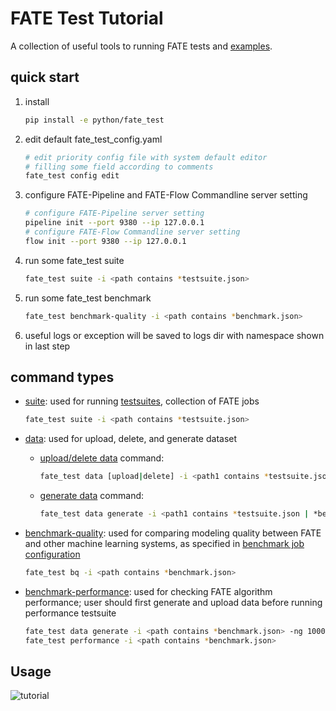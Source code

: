 # FATE Test Tutorial

A collection of useful tools to running FATE tests and [examples](../../examples).

## quick start

1. install

    ```bash
    pip install -e python/fate_test
    ```
2.  edit default fate\_test\_config.yaml
    
    ```bash
    # edit priority config file with system default editor
    # filling some field according to comments
    fate_test config edit
    ```

3.  configure FATE-Pipeline and FATE-Flow Commandline server setting


    ```bash
    # configure FATE-Pipeline server setting
    pipeline init --port 9380 --ip 127.0.0.1
    # configure FATE-Flow Commandline server setting
    flow init --port 9380 --ip 127.0.0.1
    ```

4.  run some fate\_test suite
    
    ```bash
    fate_test suite -i <path contains *testsuite.json>
    ```

5.  run some fate\_test benchmark
    
    ```bash
    fate_test benchmark-quality -i <path contains *benchmark.json>
    ```

6.  useful logs or exception will be saved to logs dir with namespace
    shown in last step

## command types

  - [suite](../api/fate_test.md#testsuite): used for running [testsuites](../api/fate_test.md#testsuite-configuration), collection of FATE jobs
    
    ```bash
    fate_test suite -i <path contains *testsuite.json>
    ```
   
  - [data](../api/fate_test.md#data): used for upload, delete, and generate dataset
  
    - [upload/delete data](../api/fate_test.md#data-command-options) command:

      ```bash
      fate_test data [upload|delete] -i <path1 contains *testsuite.json | *benchmark.json>
      ```
    - [generate data](../api/fate_test.md#generate-command-options) command:
    
      ```bash
      fate_test data generate -i <path1 contains *testsuite.json | *benchmark.json>
      ```
    
  - [benchmark-quality](../api/fate_test.md#benchmark-quality): used for comparing modeling quality between FATE
    and other machine learning systems, as specified in [benchmark job configuration](../api/fate_test.md#benchmark-job-configuration)
    
    ```bash
    fate_test bq -i <path contains *benchmark.json>
    ```
    
  - [benchmark-performance](../api/fate_test.md#benchmark-performance): used for checking FATE algorithm performance; user
    should first generate and upload data before running performance testsuite

    ```bash
    fate_test data generate -i <path contains *benchmark.json> -ng 10000 -fg 10 -fh 10 -m 1.0 --upload-data
    fate_test performance -i <path contains *benchmark.json>
    ```
    
## Usage 

![tutorial](../images/tutorial.gif)
